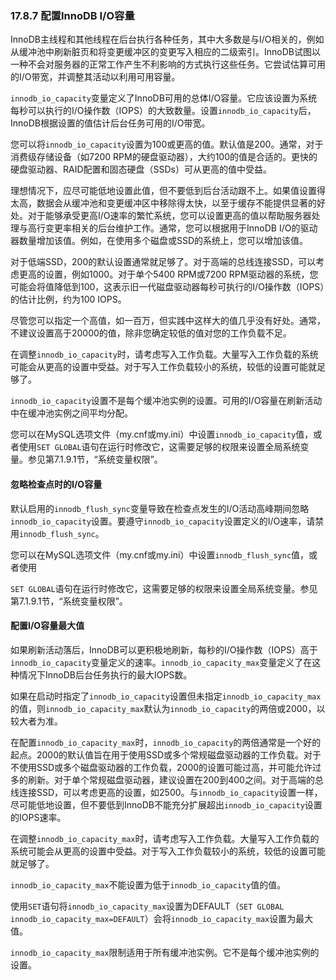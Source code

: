 ### 17.8.7 配置InnoDB I/O容量

InnoDB主线程和其他线程在后台执行各种任务，其中大多数是与I/O相关的，例如从缓冲池中刷新脏页和将变更缓冲区的变更写入相应的二级索引。InnoDB试图以一种不会对服务器的正常工作产生不利影响的方式执行这些任务。它尝试估算可用的I/O带宽，并调整其活动以利用可用容量。

`innodb_io_capacity`变量定义了InnoDB可用的总体I/O容量。它应该设置为系统每秒可以执行的I/O操作数（IOPS）的大致数量。设置`innodb_io_capacity`后，InnoDB根据设置的值估计后台任务可用的I/O带宽。

您可以将`innodb_io_capacity`设置为100或更高的值。默认值是200。通常，对于消费级存储设备（如7200 RPM的硬盘驱动器），大约100的值是合适的。更快的硬盘驱动器、RAID配置和固态硬盘（SSDs）可从更高的值中受益。

理想情况下，应尽可能低地设置此值，但不要低到后台活动跟不上。如果值设置得太高，数据会从缓冲池和变更缓冲区中移除得太快，以至于缓存不能提供显著的好处。对于能够承受更高I/O速率的繁忙系统，您可以设置更高的值以帮助服务器处理与高行变更率相关的后台维护工作。通常，您可以根据用于InnoDB I/O的驱动器数量增加该值。例如，在使用多个磁盘或SSD的系统上，您可以增加该值。

对于低端SSD，200的默认设置通常就足够了。对于高端的总线连接SSD，可以考虑更高的设置，例如1000。对于单个5400 RPM或7200 RPM驱动器的系统，您可能会将值降低到100，这表示旧一代磁盘驱动器每秒可执行的I/O操作数（IOPS）的估计比例，约为100 IOPS。

尽管您可以指定一个高值，如一百万，但实践中这样大的值几乎没有好处。通常，不建议设置高于20000的值，除非您确定较低的值对您的工作负载不足。

在调整`innodb_io_capacity`时，请考虑写入工作负载。大量写入工作负载的系统可能会从更高的设置中受益。对于写入工作负载较小的系统，较低的设置可能就足够了。

`innodb_io_capacity`设置不是每个缓冲池实例的设置。可用的I/O容量在刷新活动中在缓冲池实例之间平均分配。

您可以在MySQL选项文件（my.cnf或my.ini）中设置`innodb_io_capacity`值，或者使用`SET GLOBAL`语句在运行时修改它，这需要足够的权限来设置全局系统变量。参见第7.1.9.1节，“系统变量权限”。

#### 忽略检查点时的I/O容量

默认启用的`innodb_flush_sync`变量导致在检查点发生的I/O活动高峰期间忽略`innodb_io_capacity`设置。要遵守`innodb_io_capacity`设置定义的I/O速率，请禁用`innodb_flush_sync`。

您可以在MySQL选项文件（my.cnf或my.ini）中设置`innodb_flush_sync`值，或者使用

`SET GLOBAL`语句在运行时修改它，这需要足够的权限来设置全局系统变量。参见第7.1.9.1节，“系统变量权限”。

#### 配置I/O容量最大值

如果刷新活动落后，InnoDB可以更积极地刷新，每秒的I/O操作数（IOPS）高于`innodb_io_capacity`变量定义的速率。`innodb_io_capacity_max`变量定义了在这种情况下InnoDB后台任务执行的最大IOPS数。

如果在启动时指定了`innodb_io_capacity`设置但未指定`innodb_io_capacity_max`的值，则`innodb_io_capacity_max`默认为`innodb_io_capacity`的两倍或2000，以较大者为准。

在配置`innodb_io_capacity_max`时，`innodb_io_capacity`的两倍通常是一个好的起点。2000的默认值旨在用于使用SSD或多个常规磁盘驱动器的工作负载。对于不使用SSD或多个磁盘驱动器的工作负载，2000的设置可能过高，并可能允许过多的刷新。对于单个常规磁盘驱动器，建议设置在200到400之间。对于高端的总线连接SSD，可以考虑更高的设置，如2500。与`innodb_io_capacity`设置一样，尽可能低地设置，但不要低到InnoDB不能充分扩展超出`innodb_io_capacity`设置的IOPS速率。

在调整`innodb_io_capacity_max`时，请考虑写入工作负载。大量写入工作负载的系统可能会从更高的设置中受益。对于写入工作负载较小的系统，较低的设置可能就足够了。

`innodb_io_capacity_max`不能设置为低于`innodb_io_capacity`值的值。

使用`SET`语句将`innodb_io_capacity_max`设置为DEFAULT（`SET GLOBAL innodb_io_capacity_max=DEFAULT`）会将`innodb_io_capacity_max`设置为最大值。

`innodb_io_capacity_max`限制适用于所有缓冲池实例。它不是每个缓冲池实例的设置。